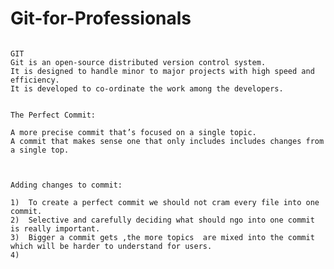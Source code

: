 # Git-for-Professionals
																																						GIT
	Git is an open-source distributed version control system. 
	It is designed to handle minor to major projects with high speed and efficiency. 
	It is developed to co-ordinate the work among the developers.
																																				
																																			The Perfect Commit:
	
	A more precise commit that’s focused on a single topic.
	A commit that makes sense one that only includes includes changes from a single top. 
	
																																					
																												              Adding changes to commit:

	1)	To create a perfect commit we should not cram every file into one commit.
	2)  Selective and carefully deciding what should ngo into one commit is really important.
	3)	Bigger a commit gets ,the more topics  are mixed into the commit which will be harder to understand for users.
	4)	
																																					
																																					
																																					
																																					
																																					
																																					
																																					
																																					
																																					
																																					
